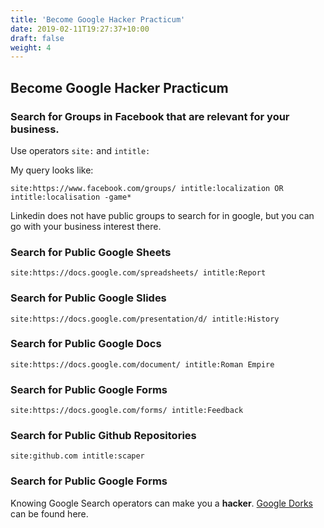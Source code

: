 ```yaml
---
title: 'Become Google Hacker Practicum'
date: 2019-02-11T19:27:37+10:00
draft: false
weight: 4
---
```


## Become Google Hacker Practicum

### Search for Groups in Facebook that are relevant for your business.

Use operators `site:` and `intitle:`

My query looks like:

`site:https://www.facebook.com/groups/ intitle:localization OR intitle:localisation -game*`

Linkedin does not have public groups to search for in google, but you can go with your business interest there.

### Search for Public Google Sheets

`site:https://docs.google.com/spreadsheets/ intitle:Report`

### Search for Public Google Slides

`site:https://docs.google.com/presentation/d/ intitle:History`

### Search for Public Google Docs

`site:https://docs.google.com/document/ intitle:Roman Empire`

### Search for Public Google Forms

`site:https://docs.google.com/forms/ intitle:Feedback`

### Search for Public Github Repositories

`site:github.com intitle:scaper`

### Search for Public Google Forms

Knowing Google Search operators can make you a **hacker**. [Google Dorks](https://www.exploit-db.com/google-hacking-database "Google Dorks") can be found here.